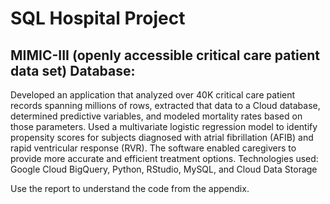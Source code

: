 # SQL Hospital Project
## MIMIC-III (openly accessible critical care patient data set) Database: 
Developed an application that analyzed over 40K critical care patient records spanning millions of rows, extracted that data to a Cloud database, determined predictive variables, and modeled mortality rates based on those parameters. Used a multivariate logistic regression model to identify propensity scores for subjects diagnosed with atrial fibrillation (AFIB) and rapid ventricular response (RVR). The software enabled caregivers to provide more accurate and efficient treatment options. 
      Technologies used:  Google Cloud BigQuery, Python, RStudio, MySQL, and Cloud Data Storage

Use the report to understand the code from the appendix.
